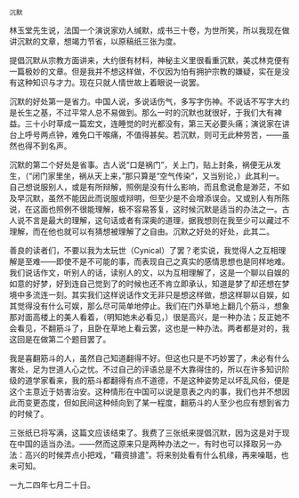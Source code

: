     沉默 

   林玉堂先生说，法国一个演说家劝人缄默，成书三十卷，为世所笑，所以我现在做讲沉默的文章，想竭力节省，以原稿纸三张为度。

   提倡沉默从宗教方面讲来，大约很有材料，神秘主义里很看重沉默，美忒林克便有一篇极妙的文章。但是我并不想这样做，不仅因为怕有拥护宗教的嫌疑，实在是没有这种知识与才力。现在只就人情世故上着眼说一说罢。

   沉默的好处第一是省力。中国人说，多说话伤气，多写字伤神。不说话不写字大约是长生之基，不过平常人总不易做到。那么一时的沉默也就很好，于我们大有裨益。三十小时草成一篇宏文，连睡觉的时光都没有，第三天必要头痛；演说家在讲台上呼号两点钟，难免口干喉痛，不值得甚矣。若沉默，则可无此种劳苦，——虽然也得不到名声。

   沉默的第二个好处是省事。古人说“口是祸门”，关上门，贴上封条，祸便无从发生，（“闭门家里坐，祸从天上来，”那只算是“空气传染”，又当别论，）此其利一。自己想说服别人，或是有所辩解，照例是没有什么影响，而且愈说愈是渺茫，不如及早沉默，虽然不能因此而说服或辩明，但至少是不会增添误会。又或别人有所陈说，在这面也照例不很能理解，极不容易答复，这时候沉默是适当的办法之一。古人说不言是最大的理解，这句话或者有深奥的道理，据我想则在我至少可以藏过不理解，而在他也就可以有猜想被理解了之自由。沉默之好处的好处，此其二。

   善良的读者们，不要以我为太玩世（Cynical）了罢？老实说，我觉得人之互相理解是至难——即使不是不可能的事，而表现自己之真实的感情思想也是同样地难。我们说话作文，听别人的话，读别人的文，以为互相理解了，这是一个聊以自娱的如意的好梦，好到连自己觉到了的时候也还不肯立即承认，知道是梦了却还想在梦境中多流连一刻。其实我们这样说话作文无非只是想这样做，想这样聊以自娱，如其觉得没有什么可娱，那么尽可简单地停止。我们在门外草地上翻几个筋斗，想象那对面高楼上的美人看着，（明知她未必看见，）很是高兴，是一种办法；反正她不会看见，不翻筋斗了，且卧在草地上看云罢，这也是一种办法。两者都是对的，我这回是在做第二个题目罢了。

   我是喜翻筋斗的人，虽然自己知道翻得不好。但这也只是不巧妙罢了，未必有什么害处，足为世道人心之忧。不过自己的评语总是不大靠得住的，所以在许多知识阶级的道学家看来，我的筋斗都翻得有点不道德，不是这种姿势足以坏乱风俗，便是这个主意近于妨害治安。这种情形在中国可以说是意表之内的事，我们也并不想因此而变更态度，但如民间这种倾向到了某一程度，翻筋斗的人至少也应有想到省力的时候了。

   三张纸已将写满，这篇文应该结束了。我费了三张纸来提倡沉默，因为这是对于现在中国的适当办法。——然而这原来只是两种办法之一，有时也可以择取另一办法：高兴的时候弄点小把戏，“藉资排遣”。将来别处看有什么机缘，再来噪聒，也未可知。

   一九二四年七月二十日。

